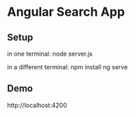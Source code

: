 # Angular Search App

## Setup

in one terminal:
node server.js

in a different terminal:
npm install
ng serve

## Demo

http://localhost:4200
